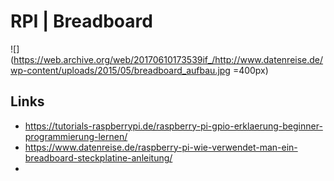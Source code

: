 # RPI \|  Breadboard

![](https://web.archive.org/web/20170610173539if_/http://www.datenreise.de/wp-content/uploads/2015/05/breadboard_aufbau.jpg =400px)

## Links

* https://tutorials-raspberrypi.de/raspberry-pi-gpio-erklaerung-beginner-programmierung-lernen/
* https://www.datenreise.de/raspberry-pi-wie-verwendet-man-ein-breadboard-steckplatine-anleitung/
* 




